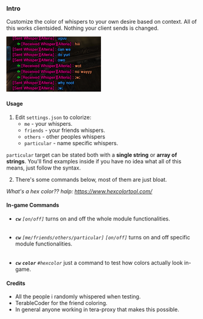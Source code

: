 ### **Intro**

Customize the color of whispers to your own desire based on context. All of this works clientsided. Nothing your client sends is changed.

![Sample](imgs/sample.png)

#### Usage

1. Edit `settings.json` to colorize:
	* `me` - your whispers.
	* `friends` - your friends whispers.
	* `others` - other peoples whispers 
	* `particular` - name specific whispers.
	
`particular` target can be stated both with a **single string** or **array of strings**. You'll find examples inside if you have no idea what all of this means, just follow the syntax.

2. There's some commands below, most of them are just bloat.

*What's a hex color?? halp: https://www.hexcolortool.com/*


#### In-game Commands

* ***`cw`***  *`[on/off]`* turns on and off the whole module functionalities.
######
* ***`cw`*** *`[me/friends/others/particular]` `[on/off]`* turns on and off specific module functionalities.
######
* ***`cw`*** ***`color`*** *`#hexcolor`* just a command to test how colors actually look in-game.

#### Credits

* All the people i randomly whispered when testing.
* TerableCoder for the friend coloring.
* In general anyone working in tera-proxy that makes this possible.